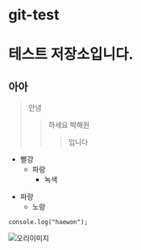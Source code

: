 # git-test
테스트 저장소입니다.
===========
아아
--------
>안녕
> >하세요
> >박해원
> > >입니다

* 빨강
  * 파랑
    * 녹색
+ 파랑
   + 노랑
```
console.log("haewon");
```
![오리이미지](https://camo.githubusercontent.com/9e780cd91a55d530d530716db7d97c3c9b392c8797b3482182805b3ec0e0645c/687474703a2f2f6366696c65362e75662e746973746f72792e636f6d2f696d6167652f32343236453634363534334339423435333243374230)
